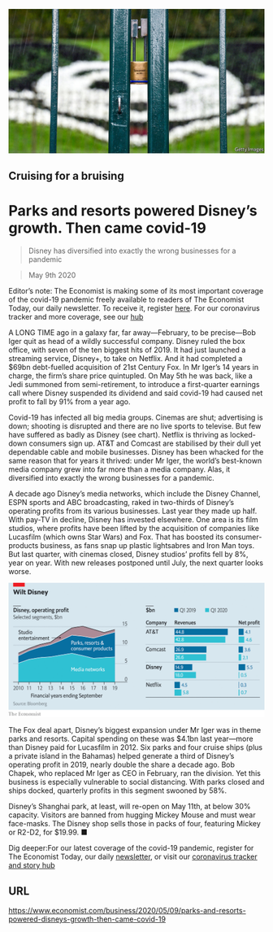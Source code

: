 ![](./images/20200509_WBP502.jpg)

## Cruising for a bruising

# Parks and resorts powered Disney’s growth. Then came covid-19

> Disney has diversified into exactly the wrong businesses for a pandemic

> May 9th 2020

Editor’s note: The Economist is making some of its most important coverage of the covid-19 pandemic freely available to readers of The Economist Today, our daily newsletter. To receive it, register [here](https://www.economist.com//newslettersignup). For our coronavirus tracker and more coverage, see our [hub](https://www.economist.com//coronavirus)

A  LONG TIME ago in a galaxy far, far away—February, to be precise—Bob Iger quit as head of a wildly successful company. Disney ruled the box office, with seven of the ten biggest hits of 2019. It had just launched a streaming service, Disney+, to take on Netflix. And it had completed a $69bn debt-fuelled acquisition of 21st Century Fox. In Mr Iger’s 14 years in charge, the firm’s share price quintupled. On May 5th he was back, like a Jedi summoned from semi-retirement, to introduce a first-quarter earnings call where Disney suspended its dividend and said covid-19 had caused net profit to fall by 91% from a year ago.

Covid-19 has infected all big media groups. Cinemas are shut; advertising is down; shooting is disrupted and there are no live sports to televise. But few have suffered as badly as Disney (see chart). Netflix is thriving as locked-down consumers sign up. AT&T and Comcast are stabilised by their dull yet dependable cable and mobile businesses. Disney has been whacked for the same reason that for years it thrived: under Mr Iger, the world’s best-known media company grew into far more than a media company. Alas, it diversified into exactly the wrong businesses for a pandemic.

A decade ago Disney’s media networks, which include the Disney Channel, ESPN sports and ABC broadcasting, raked in two-thirds of Disney’s operating profits from its various businesses. Last year they made up half. With pay-TV in decline, Disney has invested elsewhere. One area is its film studios, where profits have been lifted by the acquisition of companies like Lucasfilm (which owns Star Wars) and Fox. That has boosted its consumer-products business, as fans snap up plastic lightsabres and Iron Man toys. But last quarter, with cinemas closed, Disney studios’ profits fell by 8%, year on year. With new releases postponed until July, the next quarter looks worse.

![](./images/20200509_WBC469.png)

The Fox deal apart, Disney’s biggest expansion under Mr Iger was in theme parks and resorts. Capital spending on these was $4.1bn last year—more than Disney paid for Lucasfilm in 2012. Six parks and four cruise ships (plus a private island in the Bahamas) helped generate a third of Disney’s operating profit in 2019, nearly double the share a decade ago. Bob Chapek, who replaced Mr Iger as CEO in February, ran the division. Yet this business is especially vulnerable to social distancing. With parks closed and ships docked, quarterly profits in this segment swooned by 58%.

Disney’s Shanghai park, at least, will re-open on May 11th, at below 30% capacity. Visitors are banned from hugging Mickey Mouse and must wear face-masks. The Disney shop sells those in packs of four, featuring Mickey or R2-D2, for $19.99. ■

Dig deeper:For our latest coverage of the covid-19 pandemic, register for The Economist Today, our daily [newsletter](https://www.economist.com//newslettersignup), or visit our [coronavirus tracker and story hub](https://www.economist.com//coronavirus)

## URL

https://www.economist.com/business/2020/05/09/parks-and-resorts-powered-disneys-growth-then-came-covid-19
